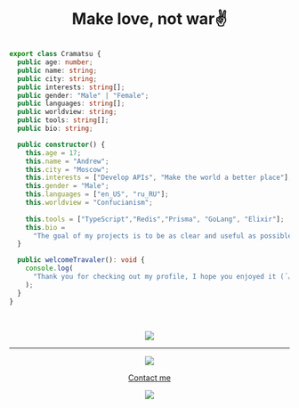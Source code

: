 # <p align="center">Make love, not war✌️</p>
```ts
export class Cramatsu {
  public age: number;
  public name: string;
  public city: string;
  public interests: string[];
  public gender: "Male" | "Female";
  public languages: string[];
  public worldview: string;
  public tools: string[];
  public bio: string;

  public constructor() {
    this.age = 17;
    this.name = "Andrew";
    this.city = "Moscow";
    this.interests = ["Develop APIs", "Make the world a better place"];
    this.gender = "Male";
    this.languages = ["en_US", "ru_RU"];
    this.worldview = "Confucianism";
    
    this.tools = ["TypeScript","Redis","Prisma", "GoLang", "Elixir"];
    this.bio =
      "The goal of my projects is to be as clear and useful as possible for beginners. After all, once upon a time, in February 2020, as a 14-year-old youth, I began to master programming";
  }

  public welcomeTravaler(): void {
    console.log(
      "Thank you for checking out my profile, I hope you enjoyed it (´｡• ᵕ •｡`) ♡"
    );
  }
}
```

<br/>

<p align="center" style="justifyContent: row">
  <img src="https://github-readme-stats.vercel.app/api?username=cramatsu&theme=omni&show_icons=true">
 </p>

<hr/>

<p align="center">
  <img align="center" src="https://lanyard.cnrad.dev/api/226622016986415104"/>
<p/>

<p align="center">
  <a href="https://linktr.ee/cramatsu" target="_blank">Contact me</a>
<p/>

<div align="center">
  <img src="https://komarev.com/ghpvc/?username=cramatsu&style=flat-square"/>
</div>

